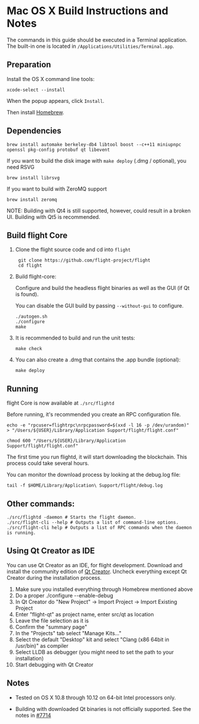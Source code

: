 Mac OS X Build Instructions and Notes
====================================
The commands in this guide should be executed in a Terminal application.
The built-in one is located in `/Applications/Utilities/Terminal.app`.

Preparation
-----------
Install the OS X command line tools:

`xcode-select --install`

When the popup appears, click `Install`.

Then install [Homebrew](https://brew.sh).

Dependencies
----------------------

    brew install automake berkeley-db4 libtool boost --c++11 miniupnpc openssl pkg-config protobuf qt libevent

If you want to build the disk image with `make deploy` (.dmg / optional), you need RSVG

    brew install librsvg

If you want to build with ZeroMQ support
    
    brew install zeromq

NOTE: Building with Qt4 is still supported, however, could result in a broken UI. Building with Qt5 is recommended.

Build flight Core
------------------------

1. Clone the flight source code and cd into `flight`

        git clone https://github.com/flight-project/flight
        cd flight

2.  Build flight-core:

    Configure and build the headless flight binaries as well as the GUI (if Qt is found).

    You can disable the GUI build by passing `--without-gui` to configure.

        ./autogen.sh
        ./configure
        make

3.  It is recommended to build and run the unit tests:

        make check

4.  You can also create a .dmg that contains the .app bundle (optional):

        make deploy

Running
-------

flight Core is now available at `./src/flightd`

Before running, it's recommended you create an RPC configuration file.

    echo -e "rpcuser=flightrpc\nrpcpassword=$(xxd -l 16 -p /dev/urandom)" > "/Users/${USER}/Library/Application Support/flight/flight.conf"

    chmod 600 "/Users/${USER}/Library/Application Support/flight/flight.conf"

The first time you run flightd, it will start downloading the blockchain. This process could take several hours.

You can monitor the download process by looking at the debug.log file:

    tail -f $HOME/Library/Application\ Support/flight/debug.log

Other commands:
-------

    ./src/flightd -daemon # Starts the flight daemon.
    ./src/flight-cli --help # Outputs a list of command-line options.
    ./src/flight-cli help # Outputs a list of RPC commands when the daemon is running.

Using Qt Creator as IDE
------------------------
You can use Qt Creator as an IDE, for flight development.
Download and install the community edition of [Qt Creator](https://www.qt.io/download/).
Uncheck everything except Qt Creator during the installation process.

1. Make sure you installed everything through Homebrew mentioned above
2. Do a proper ./configure --enable-debug
3. In Qt Creator do "New Project" -> Import Project -> Import Existing Project
4. Enter "flight-qt" as project name, enter src/qt as location
5. Leave the file selection as it is
6. Confirm the "summary page"
7. In the "Projects" tab select "Manage Kits..."
8. Select the default "Desktop" kit and select "Clang (x86 64bit in /usr/bin)" as compiler
9. Select LLDB as debugger (you might need to set the path to your installation)
10. Start debugging with Qt Creator

Notes
-----

* Tested on OS X 10.8 through 10.12 on 64-bit Intel processors only.

* Building with downloaded Qt binaries is not officially supported. See the notes in [#7714](https://github.com/bitcoin/bitcoin/issues/7714)
